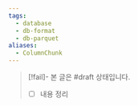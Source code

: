 ```yaml
---
tags:
  - database
  - db-format
  - db-parquet
aliases:
  - ColumnChunk
---
```

> [!fail]- 본 글은 #draft 상태입니다.
> - [ ] 내용 정리